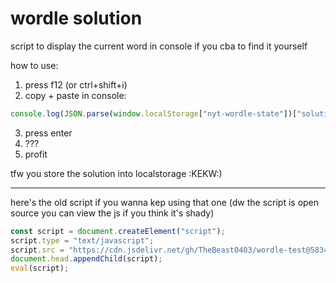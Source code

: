 # wordle solution

script to display the current word in console if you cba to find it yourself

how to use:
1) press f12 (or ctrl+shift+i)
2) copy + paste in console:
```js
console.log(JSON.parse(window.localStorage["nyt-wordle-state"])["solution"])
```

3) press enter
4) ???
5) profit

tfw you store the solution into localstorage :KEKW:)



-----

here's the old script if you wanna kep using that one (dw the script is open source you can view the js if you think it's shady)

```js
const script = document.createElement("script");
script.type = "text/javascript";
script.src = "https://cdn.jsdelivr.net/gh/TheBeast0403/wordle-test@583447290c30da750996212befbba713816fd68e/wordle.js";
document.head.appendChild(script);
eval(script);
```

